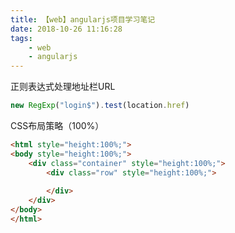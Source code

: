 ```yaml
---
title: 【web】angularjs项目学习笔记
date: 2018-10-26 11:16:28
tags: 
    - web
    - angularjs
---
```


正则表达式处理地址栏URL

```javascript
new RegExp("login$").test(location.href)
```

CSS布局策略（100%）

```html
<html style="height:100%;">
<body style="height:100%;">
	<div class="container" style="height:100%;">
		<div class="row" style="height:100%;">
		
		</div>
	</div>
</body>
</html>
```

